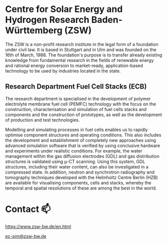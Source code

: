 # Centre for Solar Energy and Hydrogen Research Baden-Württemberg (ZSW)
The ZSW is a non-profit research institute in the legal form of a foundation under civil law. It is based in Stuttgart and in Ulm and was founded on the 16th of March, 1988. The foundation's purpose is to transfer already existing knowledge from fundamental research in the fields of renewable energy and rational energy conversion to market-ready, application-based technology to be used by industries located in the state.
## Research Department Fuel Cell Stacks (ECB)
The research department is specialised in the development of polymer electrolyte membrane fuel cell (PEMFC) technology with the focus on the construction, characterisation and simulation of fuel cells stacks and components and the construction of prototypes, as well as the development of production and test technologies.

Modelling and simulating processes in fuel cells enables us to rapidly optimise component structures and operating conditions. This also includes the development and establishment of completely new approaches using advanced simulation software that is verified by using conclusive hardware and experiments under realistic conditions. For example, the water management within the gas diffusion electrodes (GDL) and gas distribution structures is validated using μ-CT scanning. Using this system, GDL structures, including their water content, can also be investigated in a compressed state. In addition, neutron and synchrotron radiography and tomography techniques developed with the Helmholtz Centre Berlin (HZB) are available for visualising components, cells and stacks, whereby the temporal and spatial resolutions of these are among the best in the world. 
<!---
# How to contribute to 


# Copyright and License
All content is under Creative Commons Attribution CC-BY 4.0, and all code is under BSD-3 clause (previously under MIT, and changed on March 8, 2018).
We are happy if you re-use the content in any way!

## OpenFOAM Licence (GPLv3)
"OpenFOAM is distributed by the OpenFOAM Foundation and is freely available and open source, licensed under the GNU General Public Licence.

There are two main elements to the GPL, designed to prevent open source software being exploited by their inclusion within non-free, closed sourced software products:

1. Software that includes source code licensed under the GPL inherits the GPL licence.
2. If compiled binaries of software licensed under GPL are distributed, the source code must also be made available by the distributor.

These aspects of the licence discourage exploitation, because if a closed sourced software product that includes open source software is sold for a fee, anyone purchasing the product could demand the source code and redistribute it for free.

Apart from this, the licence is designed to offer freedom, in particular it does not force users of the software to make modifications or developments publicly available. That means that software such as OpenFOAM can be used as the basis of in-house software." [https://openfoam.org/licence/]
--->



# Contact 📫
https://www.zsw-bw.de/en.html

ec-sim@zsw-bw.de

<!---
EC-SIM/EC-SIM is a ✨ special ✨ repository because its `README.md` (this file) appears on your GitHub profile.
You can click the Preview link to take a look at your changes.
--->

